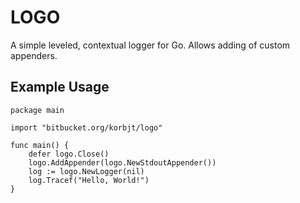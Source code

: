 LOGO
==========

A simple leveled, contextual logger for Go. Allows adding of custom appenders.

Example Usage
-----

    package main
    
    import "bitbucket.org/korbjt/logo"

    func main() {
        defer logo.Close()
        logo.AddAppender(logo.NewStdoutAppender())
        log := logo.NewLogger(nil)
        log.Tracef("Hello, World!")
    }
